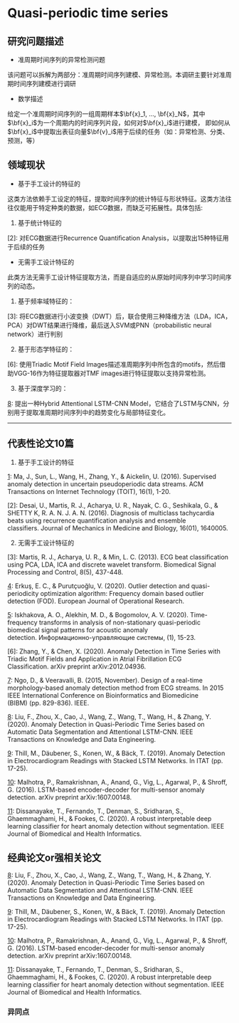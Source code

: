 <head>
    <script src="https://cdn.mathjax.org/mathjax/latest/MathJax.js?config=TeX-AMS-MML_HTMLorMML" type="text/javascript"></script>
    <script type="text/x-mathjax-config">
        MathJax.Hub.Config({
            tex2jax: {
            skipTags: ['script', 'noscript', 'style', 'textarea', 'pre'],
            inlineMath: [['$','$']]
            }
        });
    </script>
</head>

# Quasi-periodic time series

## 研究问题描述

+ 准周期时间序列的异常检测问题

该问题可以拆解为两部分：准周期时间序列建模、异常检测。本调研主要针对准周期时间序列建模进行调研

+ 数学描述

给定一个准周期时间序列的一组周期样本$\bf{x}_1, ..., \bf{x}_N$，其中$\bf{x}_i$为一个周期内的时间序列片段，如何对$\bf{x}_i$进行建模，
即如何从$\bf{x}_i$中提取出表征向量$\bf{v}_i$用于后续的任务（如：异常检测、分类、预测，等）

## 领域现状

+ 基于手工设计的特征的

这类方法依赖手工设定的特征，提取时间序列的统计特征与形状特征。这类方法往往仅能用于特定种类的数据，如ECG数据，而缺乏可拓展性。具体包括:

1. 基于统计特征的

  [1]: 设计了7种统计特征用于描述时间序列
  
  [2]: 对ECG数据进行Recurrence Quantiﬁcation Analysis，以提取出15种特征用于后续的任务

+ 无需手工设计特征的

此类方法无需手工设计特征提取方法，而是自适应的从原始时间序列中学习时间序列的动态。

1. 基于频率域特征的：

  [3]: 将ECG数据进行小波变换（DWT）后，联合使用三种降维方法（LDA，ICA，PCA）对DWT结果进行降维，最后送入SVM或PNN（probabilistic neural network）进行判别

  [4]: 提出了一种基于序列数据DFT的周期性点异常检测算法

  [5]: 调研了用于准周期时间序列异常检测的10种频率域特征提取方法及其特性

2. 基于形态学特征的：

  [6]: 使用Triadic Motif Field Images描述准周期序列中所包含的motifs，然后借助VGG-16作为特征提取器对TMF images进行特征提取以支持异常检测。

3. 基于深度学习的：

  [7]: 针对ECG信号首先利用STFT提取频域特征，然后计算每个频带的AMDF，用以解析ECG中的长短期依赖，进一步的借助LSTM建模长短期依赖并做正异常检测。

  [8]: 提出一种Hybrid Attentional LSTM-CNN Model，它结合了LSTM与CNN，分别用于提取准周期时间序列中的趋势变化与局部特征变化。

  [9]: 利用LSTM网络构建了一个时间序列预测模型，并使用多维高斯分布拟合该预测模型的预测误差。通过判断预测误差是否属于所学习的高斯分布来进行异常检测。

  [10]: 使用由LSTM构建的seq2seq模型建模正常时间序列，并使用重建误差作为异常分数。

  [11]: 利用分别利用LSTM与CNN对ECG数据进行特征提取与融合，并利用MLP作为分类器以检测异常心音

---------------

## 代表性论文10篇
1. 基于手工设计的特征

[1]: Ma, J., Sun, L., Wang, H., Zhang, Y., & Aickelin, U. (2016). Supervised anomaly detection in uncertain pseudoperiodic data streams. ACM Transactions on Internet Technology (TOIT), 16(1), 1-20.

[2]: Desai, U., Martis, R. J., Acharya, U. R., Nayak, C. G., Seshikala, G., & SHETTY K, R. A. N. J. A. N. (2016). Diagnosis of multiclass tachycardia beats using recurrence quantification analysis and ensemble classifiers. Journal of Mechanics in Medicine and Biology, 16(01), 1640005.

2. 无需手工设计特征的

[3]: Martis, R. J., Acharya, U. R., & Min, L. C. (2013). ECG beat classification using PCA, LDA, ICA and discrete wavelet transform. Biomedical Signal Processing and Control, 8(5), 437-448.

[4]: Erkuş, E. C., & Purutçuoğlu, V. (2020). Outlier detection and quasi-periodicity optimization algorithm: Frequency domain based outlier detection (FOD). European Journal of Operational Research.

[5]: Iskhakova, A. O., Alekhin, M. D., & Bogomolov, A. V. (2020). Time-frequency transforms in analysis of non-stationary quasi-periodic biomedical signal patterns for acoustic anomaly detection. Информационно-управляющие системы, (1), 15-23.

[6]: Zhang, Y., & Chen, X. (2020). Anomaly Detection in Time Series with Triadic Motif Fields and Application in Atrial Fibrillation ECG Classification. arXiv preprint arXiv:2012.04936.

[7]: Ngo, D., & Veeravalli, B. (2015, November). Design of a real-time morphology-based anomaly detection method from ECG streams. In 2015 IEEE International Conference on Bioinformatics and Biomedicine (BIBM) (pp. 829-836). IEEE.

[8]: Liu, F., Zhou, X., Cao, J., Wang, Z., Wang, T., Wang, H., & Zhang, Y. (2020). Anomaly Detection in Quasi-Periodic Time Series based on Automatic Data Segmentation and Attentional LSTM-CNN. IEEE Transactions on Knowledge and Data Engineering.

[9]: Thill, M., Däubener, S., Konen, W., & Bäck, T. (2019). Anomaly Detection in Electrocardiogram Readings with Stacked LSTM Networks. In ITAT (pp. 17-25).

[10]: Malhotra, P., Ramakrishnan, A., Anand, G., Vig, L., Agarwal, P., & Shroff, G. (2016). LSTM-based encoder-decoder for multi-sensor anomaly detection. arXiv preprint arXiv:1607.00148.

[11]: Dissanayake, T., Fernando, T., Denman, S., Sridharan, S., Ghaemmaghami, H., & Fookes, C. (2020). A robust interpretable deep learning classifier for heart anomaly detection without segmentation. IEEE Journal of Biomedical and Health Informatics.

## 经典论文or强相关论文

[8]: Liu, F., Zhou, X., Cao, J., Wang, Z., Wang, T., Wang, H., & Zhang, Y. (2020). Anomaly Detection in Quasi-Periodic Time Series based on Automatic Data Segmentation and Attentional LSTM-CNN. IEEE Transactions on Knowledge and Data Engineering.

[9]: Thill, M., Däubener, S., Konen, W., & Bäck, T. (2019). Anomaly Detection in Electrocardiogram Readings with Stacked LSTM Networks. In ITAT (pp. 17-25).

[10]: Malhotra, P., Ramakrishnan, A., Anand, G., Vig, L., Agarwal, P., & Shroff, G. (2016). LSTM-based encoder-decoder for multi-sensor anomaly detection. arXiv preprint arXiv:1607.00148.

[11]: Dissanayake, T., Fernando, T., Denman, S., Sridharan, S., Ghaemmaghami, H., & Fookes, C. (2020). A robust interpretable deep learning classifier for heart anomaly detection without segmentation. IEEE Journal of Biomedical and Health Informatics.

### 异同点

[8]: 提出的方法是有监督的，无法很好的适用于标签不足或标签不精确的现实情况。且缺少可解释性，无法定位异常所在的位置。

[9, 10]: 所提出的方法缺乏可解释性

[11]: 所使用的解释方法仅能够显示出数据对模型输出的贡献，而不能指出异常的段。





